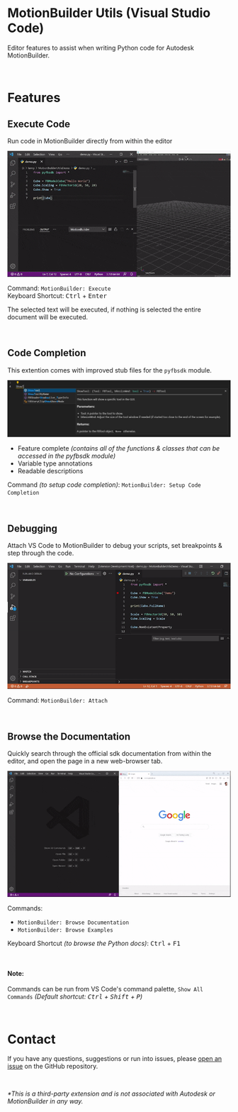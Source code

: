 # MotionBuilder Utils (Visual Studio Code)

Editor features to assist when writing Python code for Autodesk MotionBuilder.

<br>

# Features

## Execute Code

Run code in MotionBuilder directly from within the editor

![execute code in MotionBuilder demo](https://github.com/nils-soderman/vscode-motionbuilder-utils/blob/main/media/demo/demo-exec.gif?raw=true)

Command: `MotionBuilder: Execute` <br>
Keyboard Shortcut: <kbd>Ctrl</kbd> + <kbd>Enter</kbd>

The selected text will be executed, if nothing is selected the entire document will be executed.

<br>

## Code Completion

This extention comes with improved stub files for the `pyfbsdk` module.  

![Better auto-completion demo](https://github.com/nils-soderman/vscode-motionbuilder-utils/blob/main/media/demo/auto-completion.jpg?raw=true)

* Feature complete _(contains all of the functions & classes that can be accessed in the pyfbsdk module)_
* Variable type annotations
* Readable descriptions

Command _(to setup code completion)_: `MotionBuilder: Setup Code Completion` <br>

<br>

## Debugging

Attach VS Code to MotionBuilder to debug your scripts, set breakpoints & step through the code.

![Debugging MotionBuilder Python demo](https://github.com/nils-soderman/vscode-motionbuilder-utils/blob/main/media/demo/demo-debug.gif?raw=true)

Command: `MotionBuilder: Attach`

<br>

## Browse the Documentation

Quickly search through the official sdk documentation from within the editor, and open the page in a new web-browser tab.

![Browse MotionBuilder sdk documentation demo](https://github.com/nils-soderman/vscode-motionbuilder-utils/blob/main/media/demo/demo-docs.gif?raw=true)

Commands: 
- `MotionBuilder: Browse Documentation`
- `MotionBuilder: Browse Examples`

Keyboard Shortcut _(to browse the Python docs)_: <kbd>Ctrl</kbd> + <kbd>F1</kbd>

<br>

#### Note:
Commands can be run from VS Code's command palette, `Show All Commands` _(Default shortcut: <kbd>Ctrl</kbd> + <kbd>Shift</kbd> + <kbd>P</kbd>)_

<br>

# Contact

If you have any questions, suggestions or run into issues, please [open an issue](https://github.com/nils-soderman/vscode-motionbuilder/issues "GitHub issues") on the GitHub repository.

<br>

<i>*This is a third-party extension and is not associated with Autodesk or MotionBuilder in any way.</i>